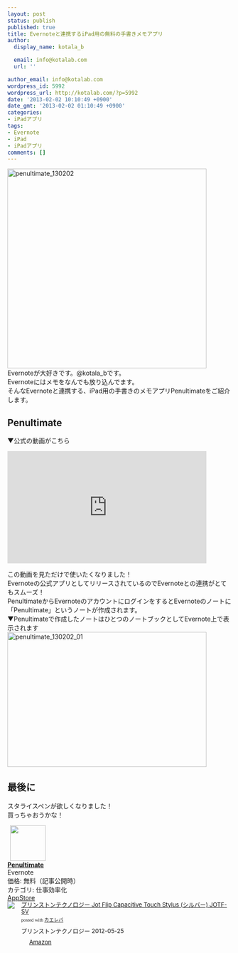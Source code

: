 ```yaml
---
layout: post
status: publish
published: true
title: Evernoteと連携するiPad用の無料の手書きメモアプリ
author:
  display_name: kotala_b

  email: info@kotalab.com
  url: ''

author_email: info@kotalab.com
wordpress_id: 5992
wordpress_url: http://kotalab.com/?p=5992
date: '2013-02-02 10:10:49 +0900'
date_gmt: '2013-02-02 01:10:49 +0900'
categories:
- iPadアプリ
tags:
- Evernote
- iPad
- iPadアプリ
comments: []
---
```

<p><img src="http://kotalab.com/wp-content/uploads/penultimate_130202-448x448.png" alt="penultimate_130202" width="448" height="448" class="alignnone size-large wp-image-5996" /><br />
Evernoteが大好きです。@kotala_bです。<br />
Evernoteにはメモをなんでも放り込んでます。<br />
そんなEvernoteと連携する、iPad用の手書きのメモアプリPenultimateをご紹介します。<br />
<!--more--></p>
<h2>Penultimate</h2>
<p>▼公式の動画がこちら</p>
<div class=video-container"><iframe width="448" height="252" src="http://www.youtube.com/embed/ItRaJBmdOL0?rel=0" frameborder="0" allowfullscreen></iframe></div>
<p>この動画を見ただけで使いたくなりました！<br />
Evernoteの公式アプリとしてリリースされているのでEvernoteとの連携がとてもスムーズ！<br />
PenultimateからEvernoteのアカウントにログインをするとEvernoteのノートに「Penultimate」というノートが作成されます。<br />
▼Penultimateで作成したノートはひとつのノートブックとしてEvernote上で表示されます<br />
<img src="http://kotalab.com/wp-content/uploads/penultimate_130202_01-448x303.jpg" alt="penultimate_130202_01" width="448" height="303" class="alignnone size-large wp-image-5994" /></p>
<h2>最後に</h2>
<p>スタライスペンが欲しくなりました！<br />
買っちゃおうかな！</p>
<div class="applink">
<div class="applinkimg"><a href="https://itunes.apple.com/jp/app/penultimate/id354098826?mt=8&uo=4&at=10l4yU" rel="nofollow" target="_blank"><img hspace="6" src="http://a1982.phobos.apple.com/us/r30/Purple6/v4/fe/d1/f6/fed1f60a-da4c-fb52-dbfc-94f2aedac14c/Icon.png" width="80" /></a></div>
<div class="applinktext">
<div class="applinktitle"><strong><a href="https://itunes.apple.com/jp/app/penultimate/id354098826?mt=8&uo=4&at=10l4yU" rel="nofollow" target="_blank">Penultimate</a></strong></div>
<div class="applinkinfo">Evernote</div>
<div class="applinkinfo">価格: 無料（記事公開時）</div>
<div class="applinkinfo">カテゴリ: 仕事効率化</div>
</div>
<div class="clear"></div>
<div class="appstorelink"><a href="https://itunes.apple.com/jp/app/penultimate/id354098826?mt=8&uo=4&at=10l4yU" rel="nofollow" target="_blank">AppStore</a></div>
</div>
<div class="kaerebalink-box" style="text-align:left;padding-bottom:20px;font-size:small;/zoom: 1;overflow: hidden;">
<div class="kaerebalink-image" style="float:left;margin:0 15px 10px 0;"><a href="http://www.amazon.co.jp/exec/obidos/ASIN/B0084AA0LW/same-22/ref=nosim/" rel="nofollow" target="_blank"><img src="http://ecx.images-amazon.com/images/I/318llvfwn2L._SL160_.jpg" style="border: none;" /></a></div>
<div class="kaerebalink-info" style="line-height:120%;/zoom: 1;overflow: hidden;">
<div class="kaerebalink-name" style="margin-bottom:10px;line-height:120%"><a href="http://www.amazon.co.jp/exec/obidos/ASIN/B0084AA0LW/same-22/ref=nosim/" rel="nofollow" target="_blank">プリンストンテクノロジー Jot Flip Capacitive Touch Stylus (シルバー) JOTF-SV</a>
<div class="kaerebalink-powered-date" style="font-size:8pt;margin-top:5px;font-family:verdana;line-height:120%">posted with <a href="http://kaereba.com" target="_blank">カエレバ</a></div>
</div>
<div class="kaerebalink-detail" style="margin-bottom:5px;"> プリンストンテクノロジー 2012-05-25    </div>
<div class="kaerebalink-link1" style="margin-top:10px;">
<div class="shoplinkamazon" style="display:inline;margin-right:5px;background: url('http://img.yomereba.com/tam_k_01.gif') 0 0 no-repeat;padding: 2px 0 2px 18px;white-space: nowrap;"><a href="http://www.amazon.co.jp/gp/search?keywords=Jot%20Flip%20Capacitive%20Touch%20Stylus&__mk_ja_JP=%83J%83%5E%83J%83i&tag=same-22" rel="nofollow" target="_blank" title="アマゾン" >Amazon</a></div>
</div>
</div>
<div class="booklink-footer" style="clear: left"></div>
</div>
